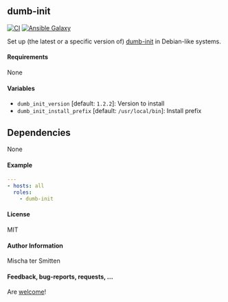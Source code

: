 ## dumb-init

[![CI](https://github.com/Oefenweb/ansible-dumb-init/workflows/CI/badge.svg)](https://github.com/Oefenweb/ansible-dumb-init/actions?query=workflow%3ACI)
[![Ansible Galaxy](http://img.shields.io/badge/ansible--galaxy-dumb--init-blue.svg)](https://galaxy.ansible.com/Oefenweb/dumb_init/)

Set up (the latest or a specific version of) [dumb-init](https://github.com/Yelp/dumb-init) in Debian-like systems.

#### Requirements

None

#### Variables

* `dumb_init_version` [default: `1.2.2`]: Version to install
* `dumb_init_install_prefix` [default: `/usr/local/bin`]: Install prefix

## Dependencies

None

#### Example

```yaml
---
- hosts: all
  roles:
    - dumb-init
```

#### License

MIT

#### Author Information

Mischa ter Smitten

#### Feedback, bug-reports, requests, ...

Are [welcome](https://github.com/Oefenweb/ansible-dumb-init/issues)!

